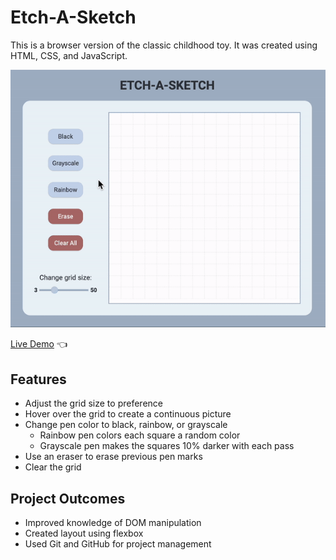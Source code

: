 # Etch-A-Sketch

This is a browser version of the classic childhood toy. It was created using HTML, CSS, and JavaScript.

![Etch-a-Sketch Demo](./etch-a-sketch-demo.gif)

[Live Demo](https://kristenmazza.github.io/etch-a-sketch/) :point_left:

## Features
* Adjust the grid size to preference
* Hover over the grid to create a continuous picture
* Change pen color to black, rainbow, or grayscale
  * Rainbow pen colors each square a random color
  * Grayscale pen makes the squares 10% darker with each pass
* Use an eraser to erase previous pen marks
* Clear the grid

## Project Outcomes
* Improved knowledge of DOM manipulation
* Created layout using flexbox
* Used Git and GitHub for project management
